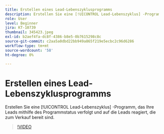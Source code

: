 ```yaml
---
title: Erstellen eines Lead-Lebenszyklusprogramms
description: Erstellen Sie eine [!UICONTROL Lead-Lebenszyklus] -Programm, das Ihre Leads mithilfe des Programmstatus verfolgt und auf die Leads reagiert, die zum Verkauf bereit sind.
role: User
level: Beginner
jira: KT-10739
thumbnail: 345423.jpeg
exl-id: b2aef4fa-dc8f-4386-b8e5-0b7615298c8c
source-git-commit: c2aa5a0dbd22bb949a865f219e5ecbc2c96d6286
workflow-type: tm+mt
source-wordcount: '58'
ht-degree: 0%

---
```


# Erstellen eines Lead-Lebenszyklusprogramms

Erstellen Sie eine [!UICONTROL Lead-Lebenszyklus] -Programm, das Ihre Leads mithilfe des Programmstatus verfolgt und auf die Leads reagiert, die zum Verkauf bereit sind.

>[!VIDEO](https://video.tv.adobe.com/v/345423/?quality=12&learn=on)
